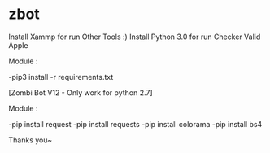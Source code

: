 # zbot
Install Xammp for run Other Tools :)
Install Python 3.0 for run Checker Valid Apple

Module :

-pip3 install -r requirements.txt

[Zombi Bot V12  - Only work for python 2.7]

Module :

-pip install request
-pip install requests
-pip install colorama
-pip install bs4

Thanks you~

